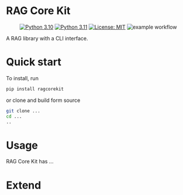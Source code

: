 # RAG Core Kit

<p align="center">
  <a href="https://www.python.org/downloads/release/python-310/"><img src="https://img.shields.io/badge/python-3.10-green.svg" alt="Python 3.10"></a>
  <a href="https://www.python.org/downloads/release/python-311/"><img src="https://img.shields.io/badge/python-3.11-green.svg" alt="Python 3.11"></a>
  <a href="https://opensource.org/licenses/MIT"><img src="https://img.shields.io/badge/License-MIT-green.svg" alt="License: MIT"></a>
  <img src="https://github.com/daved01/docucite/actions/workflows/code-check-main.yml/badge.svg" alt="example workflow">
</p>

A RAG library with a CLI interface.

# Quick start

To install, run

```bash
pip install ragcorekit
```

or clone and build form source

```bash
git clone ...
cd ...
..
```

# Usage

RAG Core Kit has ...

# Extend
